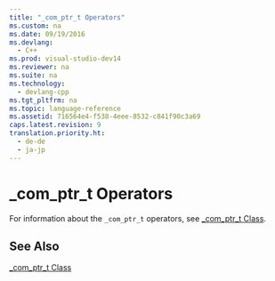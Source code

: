 ```yaml
---
title: "_com_ptr_t Operators"
ms.custom: na
ms.date: 09/19/2016
ms.devlang: 
  - C++
ms.prod: visual-studio-dev14
ms.reviewer: na
ms.suite: na
ms.technology: 
  - devlang-cpp
ms.tgt_pltfrm: na
ms.topic: language-reference
ms.assetid: 716564e4-f538-4eee-8532-c841f90c3a69
caps.latest.revision: 9
translation.priority.ht: 
  - de-de
  - ja-jp
---
```

# _com_ptr_t Operators
For information about the `_com_ptr_t` operators, see [_com_ptr_t Class](../vs140/_com_ptr_t-Class.md).  
  
## See Also  
 [_com_ptr_t Class](../vs140/_com_ptr_t-Class.md)